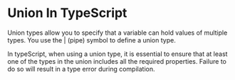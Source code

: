 # Union In TypeScript

Union types allow you to specify that a variable can hold values of multiple types. You use the | (pipe) symbol to define a union type. 

In typeScript, when using a union type, it is essential to ensure that at least one of the types in the union includes all the required properties. Failure to do so will result in a type error during compilation.  